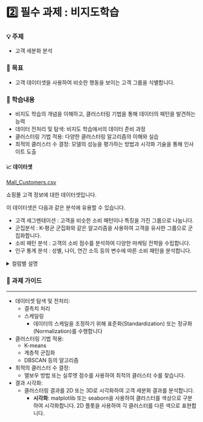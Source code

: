 # 2️⃣ 필수 과제 : 비지도학습

### 💡 **주제**

- 고객 세분화 분석

### 🎯 목표

- 고객 데이터셋을 사용하여 비슷한 행동을 보이는 고객 그룹을 식별합니다.

### 📖 학습내용

- 비지도 학습의 개념을 이해하고, 클러스터링 기법을 통해 데이터의 패턴을 발견하는 능력
- 데이터 전처리 및 탐색: 비지도 학습에서의 데이터 준비 과정
- 클러스터링 기법 적용: 다양한 클러스터링 알고리즘의 이해와 실습
- 최적의 클러스터 수 결정: 모델의 성능을 평가하는 방법과 시각화 기술을 통해 인사이트 도출

#### 📈 데이터셋

[Mall_Customers.csv](https://prod-files-secure.s3.us-west-2.amazonaws.com/83c75a39-3aba-4ba4-a792-7aefe4b07895/c79fcf90-1107-4040-adda-9efe350c35c1/Mall_Customers.csv)

  쇼핑몰 고객 정보에 대한 데이터셋입니다.

이 데이터셋은 다음과 같은 분석에 유용할 수 있습니다.
- 고객 세그멘테이션 : 고객을 비슷한 소비 패턴이나 특징을 가진 그룹으로 나눕니다.
- 군집분석 : K-평균 군집화와 같은 알고리즘을 사용하여 고객을 유사한 그룹으로 군집화합니다.
- 소비 패턴 분석 : 고객의 소비 점수를 분석하여 다양한 마케팅 전햑을 수립합니다.
- 인구 통계 분석 : 성별, 나이, 연간 소득 등의 변수에 따른 소비 패턴을 분석합니다.


<details>
  <summary>컬럼별 설명</summary>

- **CustomerID**: 고객 ID, 각 고객을 고유하게 식별하는 숫자입니다.
- **Gender**: 고객의 성별 (남성/여성).
- **Age**: 고객의 나이.
- **Annual Income (k$)**: 고객의 연간 소득 (단위: 천 달러).
- **Spending Score (1-100**): 고객의 소비 점수, 고객이 쇼핑몰에서 얼마나 적극적으로 소비하는지를 나타냅니다 (1에서 100 사이의 값).
  
</details>

### 🐾 과제 가이드

---

- 데이터셋 탐색 및 전처리:
    - 결측치 처리
    - 스케일링
        - 데이터의 스케일을 조정하기 위해 표준화(Standardization) 또는 정규화(Normalization)를 수행합니다
- 클러스터링 기법 적용:
    - K-means
    - 계층적 군집화
    - DBSCAN 등의 알고리즘
- 최적의 클러스터 수 결정:
    - 엘보우 방법 또는 실루엣 점수를 사용하여 최적의 클러스터 수를 찾습니다.
- 결과 시각화:
    - 클러스터링 결과를 2D 또는 3D로 시각화하여 고객 세분화 결과를 분석합니다.
        - **시각화**: matplotlib 또는 seaborn을 사용하여 클러스터를 색상으로 구분하여 시각화합니다. 2D 플롯을 사용하여 각 클러스터를 다른 색으로 표현합니다.